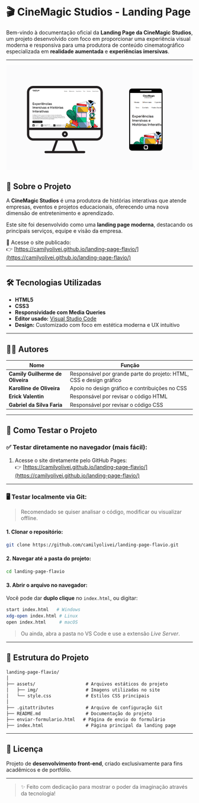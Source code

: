 # 🎬 CineMagic Studios - Landing Page

Bem-vindo à documentação oficial da **Landing Page da CineMagic Studios**, um projeto desenvolvido com foco em proporcionar uma experiência visual moderna e responsiva para uma produtora de conteúdo cinematográfico especializada em **realidade aumentada** e **experiências imersivas**.

---
![Telas](./assets/img/img-previa/previa.png)


## 🌟 Sobre o Projeto

A **CineMagic Studios** é uma produtora de histórias interativas que atende empresas, eventos e projetos educacionais, oferecendo uma nova dimensão de entretenimento e aprendizado.  

Este site foi desenvolvido como uma **landing page moderna**, destacando os principais serviços, equipe e visão da empresa.

🔗 Acesse o site publicado:  
👉 [https://camilyolivei.github.io/landing-page-flavio/](https://camilyolivei.github.io/landing-page-flavio/)

---

## 🛠️ Tecnologias Utilizadas

- **HTML5**  
- **CSS3**  
- **Responsividade com Media Queries**  
- **Editor usado:** [Visual Studio Code](https://code.visualstudio.com/)  
- **Design:** Customizado com foco em estética moderna e UX intuitivo

---

## 👩‍💻 Autores

| Nome                          | Função                                                                 |
|-------------------------------|------------------------------------------------------------------------|
| **Camily Guilherme de Oliveira** | Responsável por grande parte do projeto: HTML, CSS e design gráfico    |
| **Karolline de Oliveira**         | Apoio no design gráfico e contribuições no CSS                        |
| **Erick Valentin**               | Responsável por revisar o código HTML                                 |
| **Gabriel da Silva Faria**       | Responsável por revisar o código CSS                                  |

---

## 🧪 Como Testar o Projeto

### ✅ Testar diretamente no navegador (mais fácil):

1. Acesse o site diretamente pelo GitHub Pages:  
   👉 [https://camilyolivei.github.io/landing-page-flavio/](https://camilyolivei.github.io/landing-page-flavio/)

---

### 🖥️ Testar localmente via Git:

> Recomendado se quiser analisar o código, modificar ou visualizar offline.

#### 1. **Clonar o repositório:**

```bash
git clone https://github.com/camilyolivei/landing-page-flavio.git
```

#### 2. **Navegar até a pasta do projeto:**

```bash
cd landing-page-flavio
```

#### 3. **Abrir o arquivo no navegador:**

Você pode dar **duplo clique** no `index.html`, ou digitar:

```bash
start index.html   # Windows
xdg-open index.html # Linux
open index.html     # macOS
```

> Ou ainda, abra a pasta no VS Code e use a extensão *Live Server*.

---

## 📁 Estrutura do Projeto

```
landing-page-flavio/
│
├── assets/                   # Arquivos estáticos do projeto
│   ├── img/                  # Imagens utilizadas no site
│   └── style.css             # Estilos CSS principais
│
├── .gitattributes            # Arquivo de configuração Git
├── README.md                 # Documentação do projeto
├── enviar-formulario.html   # Página de envio do formulário
├── index.html                # Página principal da landing page
```

---

## 📄 Licença

Projeto de **desenvolvimento front-end**, criado exclusivamente para fins acadêmicos e de portfólio.

---

> ✨ Feito com dedicação para mostrar o poder da imaginação através da tecnologia!
